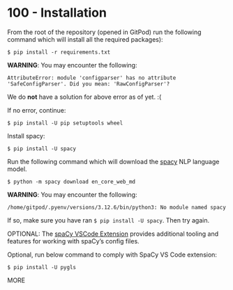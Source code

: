 # 100 - Installation

From the root of the repository (opened in GitPod) run the following command which will install all the required packages):

```
$ pip install -r requirements.txt
```

**WARNING**: You may encounter the following: 

```
AttributeError: module 'configparser' has no attribute 'SafeConfigParser'. Did you mean: 'RawConfigParser'?
```

We do **not** have a solution for above error as of yet. :(

If no error, continue:

```
$ pip install -U pip setuptools wheel
```

Install spacy:

```
$ pip install -U spacy
```

Run the following command which will download the [spacy](https://spacy.io/usage/models) NLP language model.

```
$ python -m spacy download en_core_web_md
```

**WARNING**: You may encounter the following:

```
/home/gitpod/.pyenv/versions/3.12.6/bin/python3: No module named spacy
```

If so, make sure you have ran ```$ pip install -U spacy```. Then try again.

OPTIONAL: The [spaCy VSCode Extension](https://github.com/explosion/spacy-vscode) provides additional tooling and features for working with spaCy’s config files. 

Optional, run below command to comply with SpaCy VS Code extension:

```
$ pip install -U pygls
```


MORE